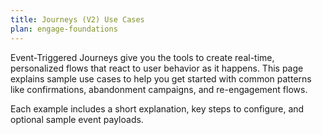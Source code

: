 ```yaml
---
title: Journeys (V2) Use Cases
plan: engage-foundations
---
```


Event-Triggered Journeys give you the tools to create real-time, personalized flows that react to user behavior as it happens. This page explains sample use cases to help you get started with common patterns like confirmations, abandonment campaigns, and re-engagement flows.

Each example includes a short explanation, key steps to configure, and optional sample event payloads.

